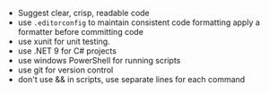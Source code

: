 - Suggest clear, crisp, readable code
- use `.editorconfig` to maintain consistent code formatting apply a formatter before committing code
- use xunit for unit testing. 
- use .NET 9 for C# projects
- use windows PowerShell for running scripts
- use git for version control
- don't use && in scripts, use separate lines for each command

